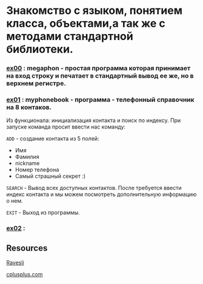 #  Знакомство с языком, понятием класса, объектами,а так же с методами стандартной библиотеки.

### [ex00](https://github.com/odgigodji/CPP/tree/master/CPP00/ex00) : megaphon - простая программа которая принимает на вход строку и печатает в стандартный вывод ее же, но в верхнем регистре.
### [ex01](https://github.com/odgigodji/CPP/tree/master/CPP00/ex01) : myphonebook - программа - телефонный справочник на 8 контаков. 
Из функционала: инициализация контакта и поиск по индексу. 
При запуске команда просит ввести нас команду: 

`ADD` - создание контакта из 5 полей:
- Имя
- Фамилия
- nickname
- Номер телефона
- Самый страшный секрет :)

`SEARCH` - Вывод всех доступных контактов. После требуется ввести индекс контакта и мы можем посмотреть дополнительную информацию о нем.

`EXIT` - Выход из программы.  

### [ex02](https://github.com/odgigodji/CPP/tree/master/CPP00/ex02) :

## Resources
[Ravesli](https://ravesli.com/uroki-cpp/)

[cplusplus.com](https://www.cplusplus.com/)
